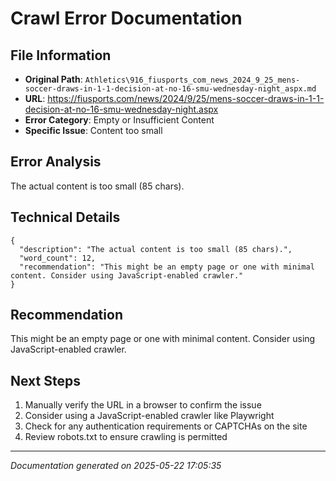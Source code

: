 # Crawl Error Documentation

## File Information
- **Original Path**: `Athletics\916_fiusports_com_news_2024_9_25_mens-soccer-draws-in-1-1-decision-at-no-16-smu-wednesday-night_aspx.md`
- **URL**: https://fiusports.com/news/2024/9/25/mens-soccer-draws-in-1-1-decision-at-no-16-smu-wednesday-night.aspx
- **Error Category**: Empty or Insufficient Content
- **Specific Issue**: Content too small

## Error Analysis
The actual content is too small (85 chars).

## Technical Details
```
{
  "description": "The actual content is too small (85 chars).",
  "word_count": 12,
  "recommendation": "This might be an empty page or one with minimal content. Consider using JavaScript-enabled crawler."
}
```

## Recommendation
This might be an empty page or one with minimal content. Consider using JavaScript-enabled crawler.

## Next Steps
1. Manually verify the URL in a browser to confirm the issue
2. Consider using a JavaScript-enabled crawler like Playwright
3. Check for any authentication requirements or CAPTCHAs on the site
4. Review robots.txt to ensure crawling is permitted

---
*Documentation generated on 2025-05-22 17:05:35*
